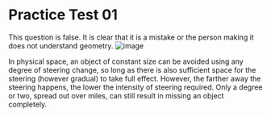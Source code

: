 # Practice Test 01

This question is false. It is clear that it is a mistake or the person making it does not understand geometry. 
![image](https://user-images.githubusercontent.com/67705789/235232952-c0f30e1b-4888-4de7-8762-bc1bd2db93fb.png)

In physical space, an object of constant size can be avoided using any degree of steering change, so long as 
there is also sufficient space for the steering (however gradual) to take full effect. However, the 
farther away the steering happens, the lower the intensity of steering required. Only a degree or two, spread 
out over miles, can still result in missing an object completely. 


